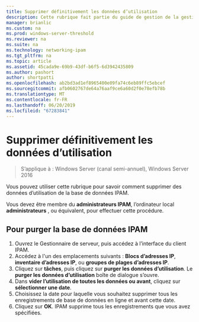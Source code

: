 ```yaml
---
title: Supprimer définitivement les données d’utilisation
description: Cette rubrique fait partie du guide de gestion de la gestion des adresses IP (IPAM) dans Windows Server 2016.
manager: brianlic
ms.custom: na
ms.prod: windows-server-threshold
ms.reviewer: na
ms.suite: na
ms.technology: networking-ipam
ms.tgt_pltfrm: na
ms.topic: article
ms.assetid: 45cada9e-69b9-43df-b6f5-6d3942435809
ms.author: pashort
author: shortpatti
ms.openlocfilehash: ab2bd3ad1ef8965400e09fa74c6eb89ffc5ebcef
ms.sourcegitcommit: afb0602767de64a76aaf9ce6a60d2f0e78efb78b
ms.translationtype: MT
ms.contentlocale: fr-FR
ms.lasthandoff: 06/20/2019
ms.locfileid: "67283841"
---
```

# <a name="purge-utilization-data"></a>Supprimer définitivement les données d’utilisation

>S’applique à : Windows Server (canal semi-annuel), Windows Server 2016

Vous pouvez utiliser cette rubrique pour savoir comment supprimer des données d’utilisation de la base de données IPAM.  

Vous devez être membre du **administrateurs IPAM**, l’ordinateur local **administrateurs** , ou équivalent, pour effectuer cette procédure.

## <a name="to-purge-the-ipam-database"></a>Pour purger la base de données IPAM  
1. Ouvrez le Gestionnaire de serveur, puis accédez à l’interface du client IPAM.
2. Accédez à l'un des emplacements suivants : **Blocs d’adresses IP**, **inventaire d’adresses IP**, ou **groupes de plages d’adresses IP**.  
3. Cliquez sur **tâches**, puis cliquez sur **purger les données d’utilisation**. Le **purger les données d’utilisation** boîte de dialogue s’ouvre.
4. Dans **vider l’utilisation de toutes les données ou avant**, cliquez sur **sélectionner une date**.
5. Choisissez la date pour laquelle vous souhaitez supprimer tous les enregistrements de base de données en ligne et avant cette date.
6. Cliquez sur **OK**. IPAM supprime tous les enregistrements que vous avez spécifiées.
